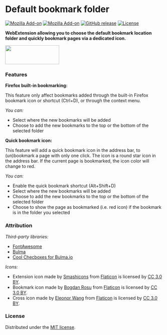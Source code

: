 # Default bookmark folder

[![Mozilla Add-on](https://img.shields.io/amo/users/default-bookmark-folder.svg?style=flat-square)](https://addons.mozilla.org/en-US/firefox/addon/default-bookmark-folder/)
[![Mozilla Add-on](https://img.shields.io/amo/rating/default-bookmark-folder.svg?style=flat-square)](https://addons.mozilla.org/en-US/firefox/addon/default-bookmark-folder/)
[![GitHub release](https://img.shields.io/github/release/teddy-gustiaux/default-bookmark-folder.svg?style=flat-square)](https://github.com/teddy-gustiaux/default-bookmark-folder/releases)
[![License](https://img.shields.io/badge/License-MIT-lightrey.svg?style=flat-square)](https://opensource.org/licenses/MIT)

**WebExtension allowing you to choose the default bookmark location folder and quickly bookmark pages via a dedicated icon.**

<a href="https://addons.mozilla.org/en-US/firefox/addon/default-bookmark-folder/">
<img border="0" src="https://addons.cdn.mozilla.net/static/img/addons-buttons/AMO-button_1.png" width="172" height="60">
</a>

### Features

**Firefox built-in bookmarking:**

This feature only affect bookmarks added through the built-in Firefox bookmark icon or shortcut (Ctrl+D), or through the context menu.

*You can:*
- Select where the new bookmarks will be added
- Choose to add the new bookmarks to the top or the bottom of the selected folder 

**Quick bookmark icon:**

This feature will add a quick bookmark icon in the address bar, to (un)bookmark a page with only one click.
The icon is a round star icon in the address bar.
If the current page is bookmarked, the icon color will change to red.

*You can:*
- Enable the quick bookmark shortcut (Alt+Shift+D)
- Select where the new bookmarks will be added
- Choose to add the new bookmarks to the top or the bottom of the selected folder
- Choose to show the page as bookmarked (i.e. red icon) if the bookmark is in the folder you selected

### Attribution

*Third-party libraries:*
- [FontAwesome](http://fontawesome.io/)
- [Bulma](https://bulma.io/)
- [Cool Checboxes for Bulma.io](https://hunzaboy.github.io/Cool-Checkboxes-for-Bulma.io/)

*Icons:*
- Extension icon made by [Smashicons](https://www.flaticon.com/authors/smashicon) from [Flaticon](www.flaticon.com) is licensed by [CC 3.0 BY](http://creativecommons.org/licenses/by/3.0/).
- Bookmark icon made by [Bogdan Rosu](https://www.flaticon.com/authors/bogdan-rosu) from [Flaticon](www.flaticon.com) is licensed by [CC 3.0 BY](http://creativecommons.org/licenses/by/3.0/).
- Cross icon made by [Eleonor Wang](https://www.flaticon.com/authors/eleonor-wang) from [Flaticon](www.flaticon.com) is licensed by [CC 3.0 BY](http://creativecommons.org/licenses/by/3.0/).

### License

Distributed under the [MIT license](http://opensource.org/licenses/MIT).
